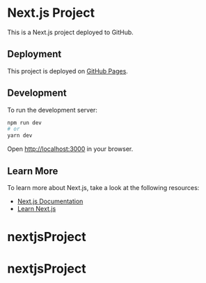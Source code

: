# Next.js Project

This is a Next.js project deployed to GitHub.

## Deployment

This project is deployed on [GitHub Pages](https://faryporza.github.io/nextjsProject/).

## Development

To run the development server:

```bash
npm run dev
# or
yarn dev
```

Open [http://localhost:3000](http://localhost:3000) in your browser.

## Learn More

To learn more about Next.js, take a look at the following resources:

- [Next.js Documentation](https://nextjs.org/docs)
- [Learn Next.js](https://nextjs.org/learn)
# nextjsProject
# nextjsProject
